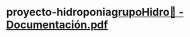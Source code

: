 # proyecto-hidroponia[grupoHidro🌿 - Documentación.pdf](https://github.com/Cele-Gom/proyecto-hidroponia/files/11525734/grupoHidro.-.Documentacion.pdf)
